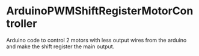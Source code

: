 # ArduinoPWMShiftRegisterMotorController
Arduino code to control 2 motors with less output wires from the arduino and make the shift register the main output. 

